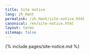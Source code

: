 ```yaml
---
title: Site notice
lang: zh_Hant
permalink: /zh_Hant/site-notice.html
canonical: /en/site-notice.html
layout: terms
sitemap: false
---
```


{% include pages/site-notice.md %}
